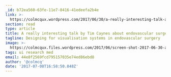 ```yaml
---
_id: b72ea560-63fe-11e7-8416-41edeefa2b4e
link: >-
  https://colmcqux.wordpress.com/2017/06/30/a-really-interesting-talk-about-endovascular-surgery/
section: read
type: article
title: A really interesting talk by Tim Caynes about endovascular surgery
tagline: Designing for visualisation systems in endovascular surgery
image: >-
  https://colmcqux.files.wordpress.com/2017/06/screen-shot-2017-06-30-at-10-15-04.png
tags: ui research med
email: 44e8f2569fcd795157035e74ed86ebd8
author: '@colmcq'
date: '2017-07-08T16:58:50.848Z'
---
```

